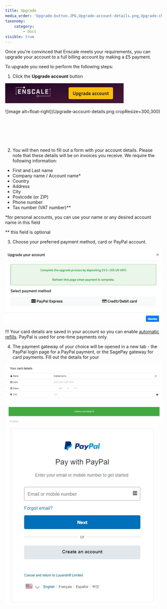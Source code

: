```yaml
---
title: Upgrade
media_order: 'Upgrade-button.JPG,Upgrade-account-details.png,Upgrade-choose-payment-method.JPG,Payment-sagepay.JPG,Payment-paypal.JPG'
taxonomy:
    category:
        - docs
visible: true
---
```


Once you're convinced that Enscale meets your requirements, you can upgrade your account to a full billing account by making a £5 payment.

To upgrade you need to perform the following steps:

1. Click the **Upgrade account** button 

![](Upgrade-button.JPG)


![image alt=float-right](Upgrade-account-details.png cropResize=300,300)


&nbsp;

&nbsp;

&nbsp;

2. You will then need to fill out a form with your account details. Please note that these details will be on invoices you receive. We require the following information:

* First and Last name
* Company name / Account name*  
* Country
* Address
* City 
* Postcode (or ZIP)
* Phone number
* Tax number (VAT number)**

\*for personal accounts, you can use your name or any desired account name in this field

\** this field is optional

3. Choose your preferred payment method, card or PayPal account.

![](Upgrade-choose-payment-method.JPG)

!!! Your card details are saved in your account so you can enable [automatic refills](/account-and-billing/payments/automatic-refills). PayPal is used for one-time payments only.

4. The payment gateway of your choice will be opened in a new tab - the PayPal login page for a PayPal payment, or the SagePay gateway for card payments. Fill out the details for your 

![](Payment-sagepay.JPG) ![](Payment-paypal.JPG)